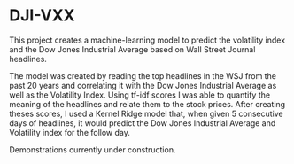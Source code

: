 # DJI-VXX
This project creates a machine-learning model to predict the volatility index and the Dow Jones Industrial Average based on Wall Street Journal headlines.

The model was created by reading the top headlines in the WSJ from the past 20 years and correlating it with the Dow Jones Industrial Average as well as the Volatility Index. Using  tf-idf scores I was able to quantify the meaning of the headlines and relate them to the stock prices. After creating theses scores, I used a Kernel Ridge model that, when given 5 consecutive days of headlines, it would predict the Dow Jones Industrial Average and Volatility index for the follow day.

Demonstrations currently under construction.
